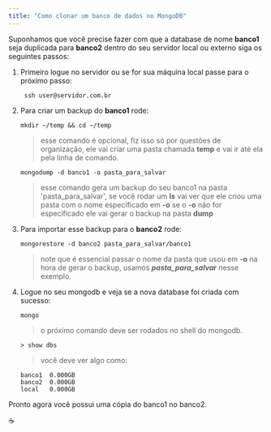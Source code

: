 ```yaml
---
title: "Como clonar um banco de dados no MongoDB"
---
```


Suponhamos que você precise fazer com que a database de nome **banco1** seja duplicada para **banco2** dentro do seu servidor local ou externo siga os seguintes passos:

1. Primeiro logue no servidor ou se for sua máquina local passe para o próximo passo:

	``` ssh user@servidor.com.br```

2. Para criar um backup do **banco1** rode:

	``` mkdir ~/temp && cd ~/temp ```

	> esse comando é opcional, fiz isso só por questões de organização, ele vai criar uma pasta chamada **temp** e vai ir até ela pela linha de comando.

	``` mongodump -d banco1 -o pasta_para_salvar ```

	> esse comando gera um backup do seu banco1 na pasta 'pasta_para_salvar', se você rodar um **ls** vai ver que ele criou uma pasta com o nome especificado em **-o** se o **-o** não for especificado ele vai gerar o backup na pasta **dump**

3. Para importar esse backup para o **banco2** rode:

	``` mongorestore -d banco2 pasta_para_salvar/banco1 ```

	> note que é essencial passar o nome da pasta que usou em **-o** na hora de gerar o backup, usamos ***pasta_para_salvar*** nesse exemplo.

4. Logue no seu mongodb e veja se a nova database foi criada com sucesso:

	``` mongo ```

	> o próximo comando deve ser rodados no shell do mongodb.

	``` > show dbs ```

	> você deve ver algo como:
	```
	banco1	0.000GB
	banco2	0.000GB
	local   0.000GB
	```

Pronto agora você possui uma cópia do banco1 no banco2.

:coffee:
